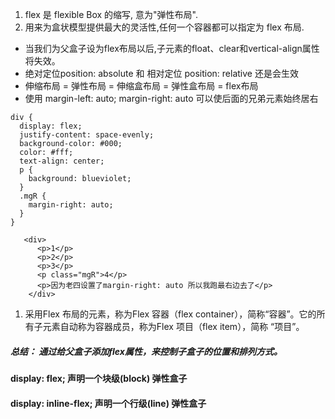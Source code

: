 1.  flex 是 flexible Box 的缩写, 意为"弹性布局".
2.  用来为盒状模型提供最大的灵活性,任何一个容器都可以指定为 flex 布局.

*   当我们为父盒子设为flex布局以后,子元素的float、clear和vertical-align属性将失效。
*   绝对定位position: absolute 和 相对定位 position: relative 还是会生效
*   伸缩布局 = 弹性布局 = 伸缩盒布局 = 弹性盒布局 = flex布局
*   使用 margin-left: auto; margin-right: auto 可以使后面的兄弟元素始终居右

<!---->

    div {
      display: flex;
      justify-content: space-evenly;
      background-color: #000;
      color: #fff;
      text-align: center;
      p {
        background: blueviolet;
      }
      .mgR {
        margin-right: auto;
      }
    }

       <div>
          <p>1</p>
          <p>2</p>
          <p>3</p>
          <p class="mgR">4</p>
          <p>因为老四设置了margin-right: auto 所以我跑最右边去了</p>
        </div>

1.  采用Flex 布局的元素，称为Flex 容器（flex container），简称“容器”。它的所有子元素自动称为容器成员，称为Flex 项目（flex item），简称 “项目”。

##### 总结： 通过给父盒子添加flex属性，来控制子盒子的位置和排列方式。

#### display: flex; 声明一个块级(block) 弹性盒子

#### display: inline-flex; 声明一个行级(line) 弹性盒子
